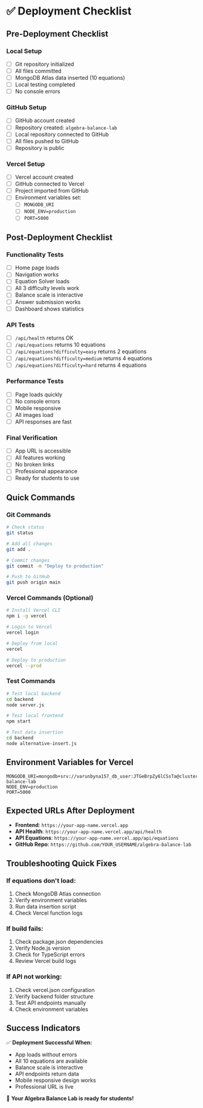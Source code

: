 # ✅ Deployment Checklist

## Pre-Deployment Checklist

### Local Setup
- [ ] Git repository initialized
- [ ] All files committed
- [ ] MongoDB Atlas data inserted (10 equations)
- [ ] Local testing completed
- [ ] No console errors

### GitHub Setup
- [ ] GitHub account created
- [ ] Repository created: `algebra-balance-lab`
- [ ] Local repository connected to GitHub
- [ ] All files pushed to GitHub
- [ ] Repository is public

### Vercel Setup
- [ ] Vercel account created
- [ ] GitHub connected to Vercel
- [ ] Project imported from GitHub
- [ ] Environment variables set:
  - [ ] `MONGODB_URI`
  - [ ] `NODE_ENV=production`
  - [ ] `PORT=5000`

## Post-Deployment Checklist

### Functionality Tests
- [ ] Home page loads
- [ ] Navigation works
- [ ] Equation Solver loads
- [ ] All 3 difficulty levels work
- [ ] Balance scale is interactive
- [ ] Answer submission works
- [ ] Dashboard shows statistics

### API Tests
- [ ] `/api/health` returns OK
- [ ] `/api/equations` returns 10 equations
- [ ] `/api/equations?difficulty=easy` returns 2 equations
- [ ] `/api/equations?difficulty=medium` returns 4 equations
- [ ] `/api/equations?difficulty=hard` returns 4 equations

### Performance Tests
- [ ] Page loads quickly
- [ ] No console errors
- [ ] Mobile responsive
- [ ] All images load
- [ ] API responses are fast

### Final Verification
- [ ] App URL is accessible
- [ ] All features working
- [ ] No broken links
- [ ] Professional appearance
- [ ] Ready for students to use

## Quick Commands

### Git Commands
```bash
# Check status
git status

# Add all changes
git add .

# Commit changes
git commit -m "Deploy to production"

# Push to GitHub
git push origin main
```

### Vercel Commands (Optional)
```bash
# Install Vercel CLI
npm i -g vercel

# Login to Vercel
vercel login

# Deploy from local
vercel

# Deploy to production
vercel --prod
```

### Test Commands
```bash
# Test local backend
cd backend
node server.js

# Test local frontend
npm start

# Test data insertion
cd backend
node alternative-insert.js
```

## Environment Variables for Vercel

```
MONGODB_URI=mongodb+srv://varunbyna157_db_user:JTGeBrpZy6lCSsTa@cluster0.mgbx7np.mongodb.net/algebra-balance-lab
NODE_ENV=production
PORT=5000
```

## Expected URLs After Deployment

- **Frontend**: `https://your-app-name.vercel.app`
- **API Health**: `https://your-app-name.vercel.app/api/health`
- **API Equations**: `https://your-app-name.vercel.app/api/equations`
- **GitHub Repo**: `https://github.com/YOUR_USERNAME/algebra-balance-lab`

## Troubleshooting Quick Fixes

### If equations don't load:
1. Check MongoDB Atlas connection
2. Verify environment variables
3. Run data insertion script
4. Check Vercel function logs

### If build fails:
1. Check package.json dependencies
2. Verify Node.js version
3. Check for TypeScript errors
4. Review Vercel build logs

### If API not working:
1. Check vercel.json configuration
2. Verify backend folder structure
3. Test API endpoints manually
4. Check environment variables

## Success Indicators

✅ **Deployment Successful When:**
- App loads without errors
- All 10 equations are available
- Balance scale is interactive
- API endpoints return data
- Mobile responsive design works
- Professional URL is live

🎉 **Your Algebra Balance Lab is ready for students!**
